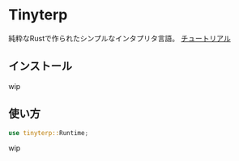 # Tinyterp
純粋なRustで作られたシンプルなインタプリタ言語。
[チュートリアル](https://github.com/uthree/tinyterp/blob/main/tutorial.md)

## インストール
wip

## 使い方
```rust
use tinyterp::Runtime;
```

wip
